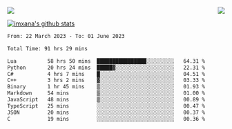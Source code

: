 <p>
  <a href="https://count.getloli.com/"><img src="https://count.getloli.com/get/@xana.readme?theme=moebooru-h"></a>
  <img src="https://weather-icon.journeyad.repl.co/@hangzhou?v=1" align="right">
</p>


<a href="https://github.com/imxana"><img align="center" src="https://github-readme-stats.vercel.app/api?username=imxana&show_icons=true&include_all_commits=true&hide_border=tru&custom_title=imxana%27s%20Github%20Stats" alt="imxana's github stats" /></a> 

<!--START_SECTION:waka-->

```txt
From: 22 March 2023 - To: 01 June 2023

Total Time: 91 hrs 29 mins

Lua          58 hrs 50 mins  ████████████████░░░░░░░░░   64.31 %
Python       20 hrs 24 mins  █████▓░░░░░░░░░░░░░░░░░░░   22.31 %
C#           4 hrs 7 mins    █░░░░░░░░░░░░░░░░░░░░░░░░   04.51 %
C++          3 hrs 2 mins    ▓░░░░░░░░░░░░░░░░░░░░░░░░   03.33 %
Binary       1 hr 45 mins    ▒░░░░░░░░░░░░░░░░░░░░░░░░   01.93 %
Markdown     54 mins         ▒░░░░░░░░░░░░░░░░░░░░░░░░   01.00 %
JavaScript   48 mins         ▒░░░░░░░░░░░░░░░░░░░░░░░░   00.89 %
TypeScript   25 mins         ░░░░░░░░░░░░░░░░░░░░░░░░░   00.47 %
JSON         20 mins         ░░░░░░░░░░░░░░░░░░░░░░░░░   00.37 %
C            19 mins         ░░░░░░░░░░░░░░░░░░░░░░░░░   00.36 %
```

<!--END_SECTION:waka-->
